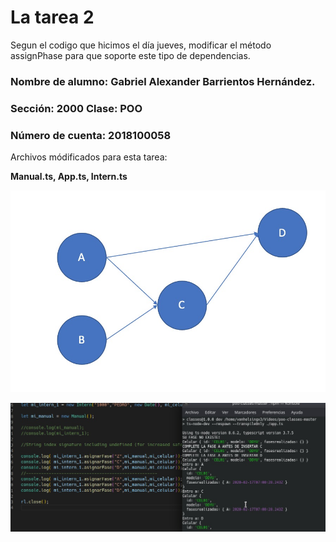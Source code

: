 # La tarea 2 

Segun el codigo que hicimos el día jueves, modificar el método assignPhase para que soporte este tipo de dependencias. 

### Nombre de alumno: Gabriel Alexander Barrientos Hernández.
### Sección: 2000 Clase: POO
### Número de cuenta: 2018100058

Archivos módificados para esta tarea:

__Manual.ts, App.ts, Intern.ts__

![alt text](Tarea-2.jpeg "Title")

![alt text](Solution.png "Title")
